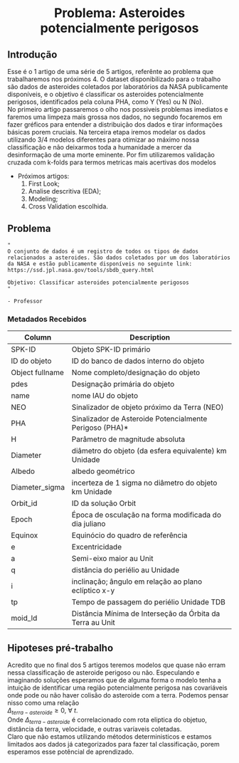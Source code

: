 <h1 style="text-align: center;">Problema: Asteroides potencialmente perigosos</h1>

## Introdução

Esse é o 1 artigo de uma série de 5 artigos, referênte ao problema que trabalharemos nos próximos 4. O dataset disponibilizado para o trabalho são dados de asteroides coletados por laboratórios da NASA publicamente disponíveis, e o objetivo é classificar os asteroides potencialmente perigosos, identificados pela coluna PHA, como Y (Yes) ou N (No).  
No primeiro artigo passaremos o olho nos possiveis problemas imediatos e faremos uma limpeza mais grossa nos dados, no segundo focaremos em fazer gréficos para entender a distribuição dos dados e tirar informações básicas porem cruciais. Na terceira etapa iremos modelar os dados utilizando 3/4 modelos diferentes para otimizar ao máximo nossa classificação e não deixarmos toda a humanidade a mercer da desinformação de uma morte eminente. Por fim utilizaremos validação cruzada com k-folds para termos metricas mais acertivas dos modelos

- Próximos artigos:
  1. First Look;
  2. Analise descritiva (EDA);
  3. Modeling;
  4. Cross Validation escolhida.

## Problema

    "
    O conjunto de dados é um registro de todos os tipos de dados relacionados a asteroides. São dados coletados por um dos laboratórios da NASA e estão publicamente disponíveis no seguinte link: https://ssd.jpl.nasa.gov/tools/sbdb_query.html

    Objetivo: Classificar asteroides potencialmente perigosos
    "
                                                                                            - Professor

### Metadados Recebidos

| Column          | Description                                               |
| --------------- | --------------------------------------------------------- |
| SPK-ID          | Objeto SPK-ID primário                                    |
| ID do objeto    | ID do banco de dados interno do objeto                    |
| Object fullname | Nome completo/designação do objeto                        |
| pdes            | Designação primária do objeto                             |
| name            | nome IAU do objeto                                        |
| NEO             | Sinalizador de objeto próximo da Terra (NEO)              |
| PHA             | Sinalizador de Asteroide Potencialmente Perigoso (PHA)\*  |
| H               | Parâmetro de magnitude absoluta                           |
| Diameter        | diâmetro do objeto (da esfera equivalente) km Unidade     |
| Albedo          | albedo geométrico                                         |
| Diameter_sigma  | incerteza de 1 sigma no diâmetro do objeto km Unidade     |
| Orbit_id        | ID da solução Orbit                                       |
| Epoch           | Época de osculação na forma modificada do dia juliano     |
| Equinox         | Equinócio do quadro de referência                         |
| e               | Excentricidade                                            |
| a               | Semi-eixo maior au Unit                                   |
| q               | distância do periélio au Unidade                          |
| i               | inclinação; ângulo em relação ao plano eclíptico x-y      |
| tp              | Tempo de passagem do periélio Unidade TDB                 |
| moid_ld         | Distância Mínima de Interseção da Órbita da Terra au Unit |

## Hipoteses pré-trabalho

Acredito que no final dos 5 artigos teremos modelos que quase não erram nessa classificação de asteroide perigoso ou não. Especulando e imaginando soluções esperamos que de alguma forma o modelo tenha a intuição de identificar uma região potencialmente perigosa nas covariáveis onde pode ou não haver colisão do asteroide com a terra. Podemos pensar nisso como uma relação  
$\Delta_{terra - asteroide} \ge 0,\ \forall \ t$.  
Onde $\Delta_{terra - asteroide}$ é correlacionado com rota eliptica do objetuo, distância da terra, velocidade, e outras varíaveis coletadas.  
Claro que não estamos utilizando métodos deterministicos e estamos limitados aos dados já categorizados para fazer tal classificação, porem esperamos esse potêncial de aprendizado.
